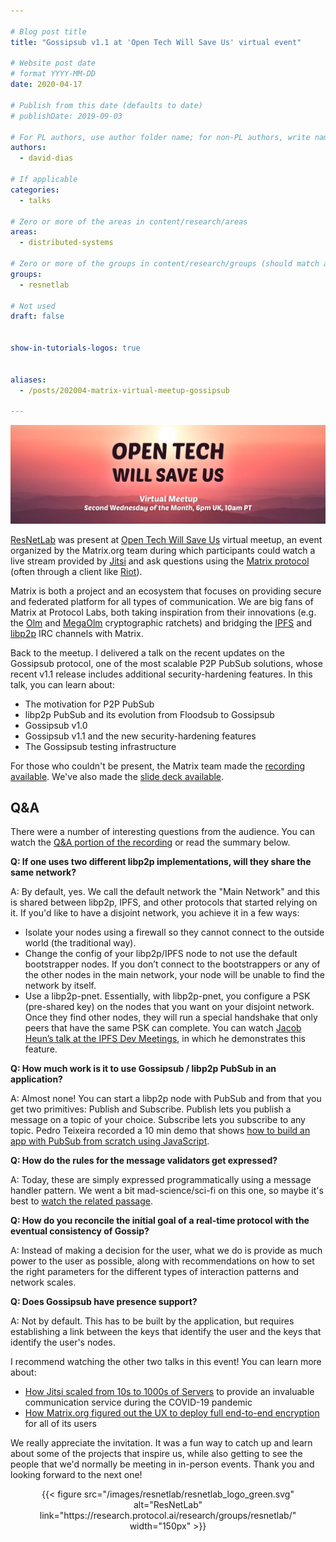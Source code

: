 ```yaml
---

# Blog post title
title: "Gossipsub v1.1 at 'Open Tech Will Save Us' virtual event"

# Website post date
# format YYYY-MM-DD
date: 2020-04-17

# Publish from this date (defaults to date)
# publishDate: 2019-09-03

# For PL authors, use author folder name; for non-PL authors, write name as in paper within ""
authors:
  - david-dias

# If applicable
categories:
  - talks

# Zero or more of the areas in content/research/areas
areas:
  - distributed-systems

# Zero or more of the groups in content/research/groups (should match author membership)
groups:
  - resnetlab

# Not used
draft: false


show-in-tutorials-logos: true


aliases:
  - /posts/202004-matrix-virtual-meetup-gossipsub

---
```


![](open-tech-banner.jpg)

[ResNetLab](https://research.protocol.ai/research/groups/resnetlab) was present at [Open Tech Will Save Us](https://matrix.org/open-tech-meetup) virtual meetup, an event organized by the Matrix.org team during which participants could watch a live stream provided by [Jitsi](https://jitsi.org) and ask questions using the [Matrix protocol](https://matrix.org) (often through a client like [Riot](https://about.riot.im)).

Matrix is both a project and an ecosystem that focuses on providing secure and federated platform for all types of communication. We are big fans of Matrix at Protocol Labs, both taking inspiration from their innovations (e.g. the [Olm](https://gitlab.matrix.org/matrix-org/olm/blob/master/docs/olm.md) and [MegaOlm](https://gitlab.matrix.org/matrix-org/olm/blob/master/docs/megolm.md) cryptographic ratchets) and bridging the [IPFS](https://riot.im/app/#/group/+ipfs:matrix.org) and [libp2p](https://riot.im/app/#/group/+libp2p:matrix.org) IRC channels with Matrix.

Back to the meetup. I delivered a talk on the recent updates on the Gossipsub protocol, one of the most scalable P2P PubSub solutions, whose recent v1.1 release includes additional security-hardening features. In this talk, you can learn about:

- The motivation for P2P PubSub
- libp2p PubSub and its evolution from Floodsub to Gossipsub
- Gossipsub v1.0
- Gossipsub v1.1 and the new security-hardening features
- The Gossipsub testing infrastructure

For those who couldn't be present, the Matrix team made the [recording available](https://www.youtube.com/watch?v=APVp-20ATLk&feature=youtu.be&t=3612). We've also made the [slide deck available](https://www.slideshare.net/DavidDias11/enter-gossipsub-a-scalable-extensible-hardened-p2p-pubsub-router-protocol).

## Q&A

There were a number of interesting questions from the audience. You can watch the [Q&A portion of the recording](https://youtu.be/APVp-20ATLk?t=5427) or read the summary below.

**Q: If one uses two different libp2p implementations, will they share the same network?**

A: By default, yes. We call the default network the "Main Network" and this is shared between libp2p, IPFS, and other protocols that started relying on it. If you'd like to have a disjoint network, you achieve it in a few ways:

- Isolate your nodes using a firewall so they cannot connect to the outside world (the traditional way).
- Change the config of your libp2p/IPFS node to not use the default bootstrapper nodes. If you don’t connect to the bootstrappers or any of the other nodes in the main network, your node will be unable to find the network by itself.
- Use a libp2p-pnet. Essentially, with libp2p-pnet, you configure a PSK (pre-shared key) on the nodes that you want on your disjoint network. Once they find other nodes, they will run a special handshake that only peers that have the same PSK can complete. You can watch [Jacob Heun’s talk at the IPFS Dev Meetings](https://www.youtube.com/watch?v=fObld4alGag&feature=youtu.be&t=51), in which he demonstrates this feature.

**Q: How much work is it to use Gossipsub / libp2p PubSub in an application?**

A: Almost none! You can start a libp2p node with PubSub and from that you get two primitives: Publish and Subscribe. Publish lets you publish a message on a topic of your choice. Subscribe lets you subscribe to any topic. Pedro Teixeira recorded a 10 min demo that shows [how to build an app with PubSub from scratch using JavaScript](https://www.youtube.com/watch?v=Nv_Teb--1zg).

**Q: How do the rules for the message validators get expressed?**

A: Today, these are simply expressed programmatically using a message handler pattern. We went a bit mad-science/sci-fi on this one, so maybe it's best to [watch the related passage](https://youtu.be/APVp-20ATLk?t=5679).

**Q: How do you reconcile the initial goal of a real-time protocol with the eventual consistency of Gossip?**

A: Instead of making a decision for the user, what we do is provide as much power to the user as possible, along with recommendations on how to set the right parameters for the different types of interaction patterns and network scales.

**Q: Does Gossipsub have presence support?**

A: Not by default. This has to be built by the application, but requires establishing a link between the keys that identify the user and the keys that identify the user's nodes.

I recommend watching the other two talks in this event! You can learn more about:

- [How Jitsi scaled from 10s to 1000s of Servers](https://youtu.be/APVp-20ATLk?t=852) to provide an invaluable communication service during the COVID-19 pandemic
- [How Matrix.org figured out the UX to deploy full end-to-end encryption](https://youtu.be/APVp-20ATLk?t=6122) for all of its users

We really appreciate the invitation. It was a fun way to catch up and learn about some of the projects that inspire us, while also getting to see the people that we'd normally be meeting in in-person events. Thank you and looking forward to the next one!

<center>{{< figure src="/images/resnetlab/resnetlab_logo_green.svg" alt="ResNetLab" link="https://research.protocol.ai/research/groups/resnetlab/" width="150px" >}}</center>
